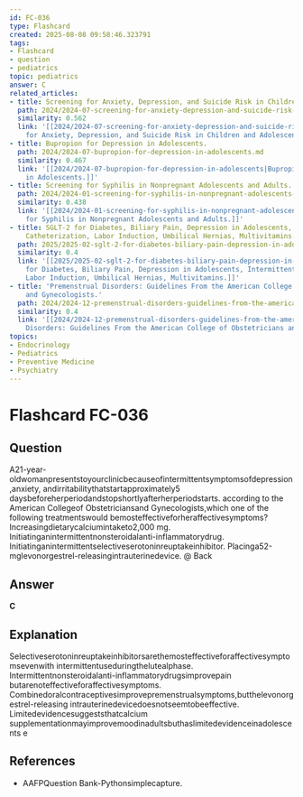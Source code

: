 ```yaml
---
id: FC-036
type: Flashcard
created: 2025-08-08 09:58:46.323791
tags:
- Flashcard
- question
- pediatrics
topic: pediatrics
answer: C
related_articles:
- title: Screening for Anxiety, Depression, and Suicide Risk in Children and Adolescents.
  path: 2024/2024-07-screening-for-anxiety-depression-and-suicide-risk-in-childre.md
  similarity: 0.562
  link: '[[2024/2024-07-screening-for-anxiety-depression-and-suicide-risk-in-childre|Screening
    for Anxiety, Depression, and Suicide Risk in Children and Adolescents.]]'
- title: Bupropion for Depression in Adolescents.
  path: 2024/2024-07-bupropion-for-depression-in-adolescents.md
  similarity: 0.467
  link: '[[2024/2024-07-bupropion-for-depression-in-adolescents|Bupropion for Depression
    in Adolescents.]]'
- title: Screening for Syphilis in Nonpregnant Adolescents and Adults.
  path: 2024/2024-01-screening-for-syphilis-in-nonpregnant-adolescents-and-adults.md
  similarity: 0.438
  link: '[[2024/2024-01-screening-for-syphilis-in-nonpregnant-adolescents-and-adults|Screening
    for Syphilis in Nonpregnant Adolescents and Adults.]]'
- title: SGLT-2 for Diabetes, Biliary Pain, Depression in Adolescents, Intermittent
    Catheterization, Labor Induction, Umbilical Hernias, Multivitamins.
  path: 2025/2025-02-sglt-2-for-diabetes-biliary-pain-depression-in-adolescents-i.md
  similarity: 0.4
  link: '[[2025/2025-02-sglt-2-for-diabetes-biliary-pain-depression-in-adolescents-i|SGLT-2
    for Diabetes, Biliary Pain, Depression in Adolescents, Intermittent Catheterization,
    Labor Induction, Umbilical Hernias, Multivitamins.]]'
- title: 'Premenstrual Disorders: Guidelines From the American College of Obstetricians
    and Gynecologists.'
  path: 2024/2024-12-premenstrual-disorders-guidelines-from-the-american-college.md
  similarity: 0.4
  link: '[[2024/2024-12-premenstrual-disorders-guidelines-from-the-american-college|Premenstrual
    Disorders: Guidelines From the American College of Obstetricians and Gynecologists.]]'
topics:
- Endocrinology
- Pediatrics
- Preventive Medicine
- Psychiatry
---
```


# Flashcard FC-036

## Question

A21-year-oldwomanpresentstoyourclinicbecauseofintermittentsymptomsofdepression,anxiety, andirritabilitythatstartapproximately5 daysbeforeherperiodandstopshortlyafterherperiodstarts. according to the American Collegeof Obstetriciansand Gynecologists,which one of the following treatmentswould bemosteffectiveforheraffectivesymptoms? Increasingdietarycalciumintaketo2,000 mg. Initiatinganintermittentnonsteroidalanti-inflammatorydrug. Initiatinganintermittentselectiveserotoninreuptakeinhibitor. Placinga52-mglevonorgestrel-releasingintrauterinedevice. @ Back

## Answer

**C**

## Explanation

Selectiveserotoninreuptakeinhibitorsarethemosteffectiveforaffectivesymptomsevenwith intermittentuseduringthelutealphase. Intermittentnonsteroidalanti-inflammatorydrugsimprovepain butarenoteffectiveforaffectivesymptoms. Combinedoralcontraceptivesimprovepremenstrualsymptoms,butthelevonorgestrel-releasing intrauterinedevicedoesnotseemtobeeffective. Limitedevidencesuggeststhatcalcium supplementationmayimprovemoodinadultsbuthaslimitedevidenceinadolescents e

## References

- AAFPQuestion Bank-Pythonsimplecapture.

